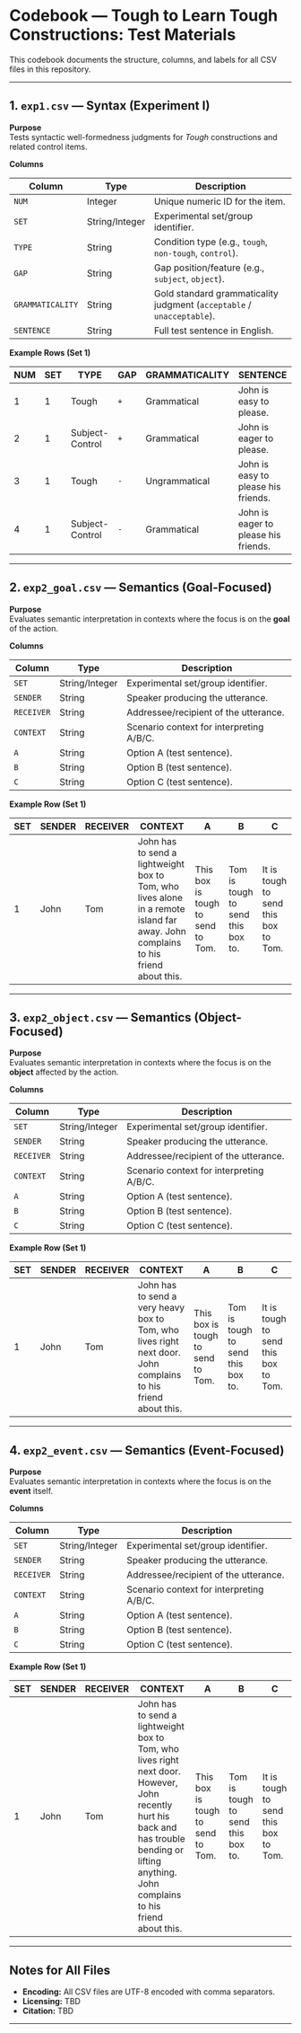 # Codebook — Tough to Learn Tough Constructions: Test Materials

This codebook documents the structure, columns, and labels for all CSV files in this repository.

---

## 1. `exp1.csv` — Syntax (Experiment I)

**Purpose**  
Tests syntactic well-formedness judgments for *Tough* constructions and related control items.

**Columns**

| Column | Type | Description |
|--------|------|-------------|
| `NUM` | Integer | Unique numeric ID for the item. |
| `SET` | String/Integer | Experimental set/group identifier. |
| `TYPE` | String | Condition type (e.g., `tough`, `non-tough`, `control`). |
| `GAP` | String | Gap position/feature (e.g., `subject`, `object`). |
| `GRAMMATICALITY` | String | Gold standard grammaticality judgment (`acceptable` / `unacceptable`). |
| `SENTENCE` | String | Full test sentence in English. |

**Example Rows (Set 1)**

| NUM | SET | TYPE              | GAP | GRAMMATICALITY | SENTENCE |
|-----|-----|-------------------|-----|----------------|----------|
| 1   | 1   | Tough             | `+` | Grammatical    | John is easy to please. |
| 2   | 1   | Subject-Control   | `+` | Grammatical    | John is eager to please. |
| 3   | 1   | Tough             | `-` | Ungrammatical  | John is easy to please his friends. |
| 4   | 1   | Subject-Control   | `-` | Grammatical    | John is eager to please his friends. |

---

## 2. `exp2_goal.csv` — Semantics (Goal-Focused)

**Purpose**  
Evaluates semantic interpretation in contexts where the focus is on the **goal** of the action.

**Columns**

| Column | Type | Description |
|--------|------|-------------|
| `SET` | String/Integer | Experimental set/group identifier. |
| `SENDER` | String | Speaker producing the utterance. |
| `RECEIVER` | String | Addressee/recipient of the utterance. |
| `CONTEXT` | String | Scenario context for interpreting A/B/C. |
| `A` | String | Option A (test sentence). |
| `B` | String | Option B (test sentence). |
| `C` | String | Option C (test sentence). |

**Example Row (Set 1)**

| SET | SENDER | RECEIVER | CONTEXT | A | B | C |
|-----|--------|----------|---------|---|---|---|
| 1 | John | Tom | John has to send a lightweight box to Tom, who lives alone in a remote island far away. John complains to his friend about this. | This box is tough to send to Tom. | Tom is tough to send this box to. | It is tough to send this box to Tom. |

---

## 3. `exp2_object.csv` — Semantics (Object-Focused)

**Purpose**  
Evaluates semantic interpretation in contexts where the focus is on the **object** affected by the action.

**Columns**

| Column | Type | Description |
|--------|------|-------------|
| `SET` | String/Integer | Experimental set/group identifier. |
| `SENDER` | String | Speaker producing the utterance. |
| `RECEIVER` | String | Addressee/recipient of the utterance. |
| `CONTEXT` | String | Scenario context for interpreting A/B/C. |
| `A` | String | Option A (test sentence). |
| `B` | String | Option B (test sentence). |
| `C` | String | Option C (test sentence). |

**Example Row (Set 1)**

| SET | SENDER | RECEIVER | CONTEXT | A | B | C |
|-----|--------|----------|---------|---|---|---|
| 1 | John | Tom | John has to send a very heavy box to Tom, who lives right next door. John complains to his friend about this. | This box is tough to send to Tom. | Tom is tough to send this box to. | It is tough to send this box to Tom. |

---

## 4. `exp2_event.csv` — Semantics (Event-Focused)

**Purpose**  
Evaluates semantic interpretation in contexts where the focus is on the **event** itself.

**Columns**

| Column | Type | Description |
|--------|------|-------------|
| `SET` | String/Integer | Experimental set/group identifier. |
| `SENDER` | String | Speaker producing the utterance. |
| `RECEIVER` | String | Addressee/recipient of the utterance. |
| `CONTEXT` | String | Scenario context for interpreting A/B/C. |
| `A` | String | Option A (test sentence). |
| `B` | String | Option B (test sentence). |
| `C` | String | Option C (test sentence). |

**Example Row (Set 1)**

| SET | SENDER | RECEIVER | CONTEXT | A | B | C |
|-----|--------|----------|---------|---|---|---|
| 1 | John | Tom | John has to send a lightweight box to Tom, who lives right next door. However, John recently hurt his back and has trouble bending or lifting anything. John complains to his friend about this. | This box is tough to send to Tom. | Tom is tough to send this box to. | It is tough to send this box to Tom. |

---

## Notes for All Files

- **Encoding:** All CSV files are UTF-8 encoded with comma separators.
- **Licensing:** TBD
- **Citation:** TBD

---
